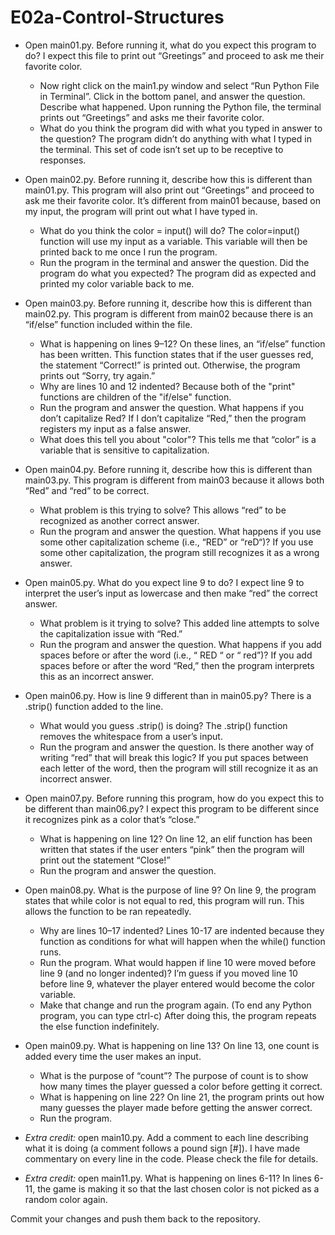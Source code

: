 
# E02a-Control-Structures

- Open main01.py. Before running it, what do you expect this program to do?
    I expect this file to print out “Greetings” and proceed to ask me their favorite color.
  - Now right click on the main1.py window and select “Run Python File in Terminal”. Click in the bottom panel, and answer the question. Describe what happened.
    Upon running the Python file, the terminal prints out “Greetings” and asks me their favorite color.
  - What do you think the program did with what you typed in answer to the question?
    The program didn’t do anything with what I typed in the terminal. This set of code isn’t set up to be receptive to responses.
    
- Open main02.py. Before running it, describe how this is different than main01.py.
    This program will also print out “Greetings” and proceed to ask me their favorite color. It’s different from main01 because, based       on my input, the program will print out what I have typed in.
  - What do you think the color = input() will do? 
    The color=input() function will use my input as a variable. This variable will then be printed back to me once I run the program.
  - Run the program in the terminal and answer the question. Did the program do what you expected?
    The program did as expected and printed my color variable back to me.
    
- Open main03.py. Before running it, describe how this is different than main02.py.
    This program is different from main02 because there is an “if/else” function included within the file.
  - What is happening on lines 9–12?
    On these lines, an “if/else” function has been written. This function states that if the user guesses red, the statement “Correct!”     is printed out. Otherwise, the program prints out “Sorry, try again.”
  - Why are lines 10 and 12 indented?
    Because both of the "print" functions are children of the "if/else" function.
  - Run the program and answer the question. What happens if you don’t capitalize Red?
    If I don’t capitalize “Red,” then the program registers my input as a false answer.
  - What does this tell you about "color"?
    This tells me that “color” is a variable that is sensitive to capitalization.
    
- Open main04.py. Before running it, describe how this is different than main03.py.
    This program is different from main03 because it allows both “Red” and “red” to be correct.
  - What problem is this trying to solve?
    This allows “red” to be recognized as another correct answer.
  - Run the program and answer the question. What happens if you use some other capitalization scheme (i.e., “RED” or “reD“)?
    If you use some other capitalization, the program still recognizes it as a wrong answer.
    
- Open main05.py. What do you expect line 9 to do?
    I expect line 9 to interpret the user’s input as lowercase and then make “red” the correct answer.
  - What problem is it trying to solve?
    This added line attempts to solve the capitalization issue with “Red.” 
  - Run the program and answer the question. What happens if you add spaces before or after the word (i.e., “ RED “ or “ red”)?
    If you add spaces before or after the word “Red,” then the program interprets this as an incorrect answer.
    
 - Open main06.py. How is line 9 different than in main05.py?
     There is a .strip() function added to the line.
   - What would you guess .strip() is doing?
     The .strip() function removes the whitespace from a user’s input. 
   - Run the program and answer the question. Is there another way of writing “red” that will break this logic?
     If you put spaces between each letter of the word, then the program will still recognize it as an incorrect answer.
     
 - Open main07.py. Before running this program, how do you expect this to be different than main06.py?
     I expect this program to be different since it recognizes pink as a color that’s “close.”
   - What is happening on line 12?
     On line 12, an elif function has been written that states if the user enters “pink” then the program will print out the statement        “Close!”
   - Run the program and answer the question.
   
 - Open main08.py. What is the purpose of line 9?
     On line 9, the program states that while color is not equal to red, this program will run. This allows the function to be ran            repeatedly. 
   - Why are lines 10–17 indented?
     Lines 10-17 are indented because they function as conditions for what will happen when the while() function runs.
   - Run the program. What would happen if line 10 were moved before line 9 (and no longer indented)?
     I’m guess if you moved line 10 before line 9, whatever the player entered would become the color variable.
   - Make that change and run the program again. (To end any Python program, you can type ctrl-c)
     After doing this, the program repeats the else function indefinitely.
     
 - Open main09.py. What is happening on line 13?
     On line 13, one count is added every time the user makes an input.
   - What is the purpose of “count”?
     The purpose of count is to show how many times the player guessed a color before getting it correct.
   - What is happening on line 22?
     On line 21, the program prints out how many guesses the player made before getting the answer correct.
   - Run the program.
   
 - *Extra credit:* open main10.py. Add a comment to each line describing what it is doing (a comment follows a pound sign [#]).
     I have made commentary on every line in the code. Please check the file for details.
     
 - *Extra credit:* open main11.py. What is happening on lines 6-11?
     In lines 6-11, the game is making it so that the last chosen color is not picked as a random color again.
     
Commit your changes and push them back to the repository.
 

